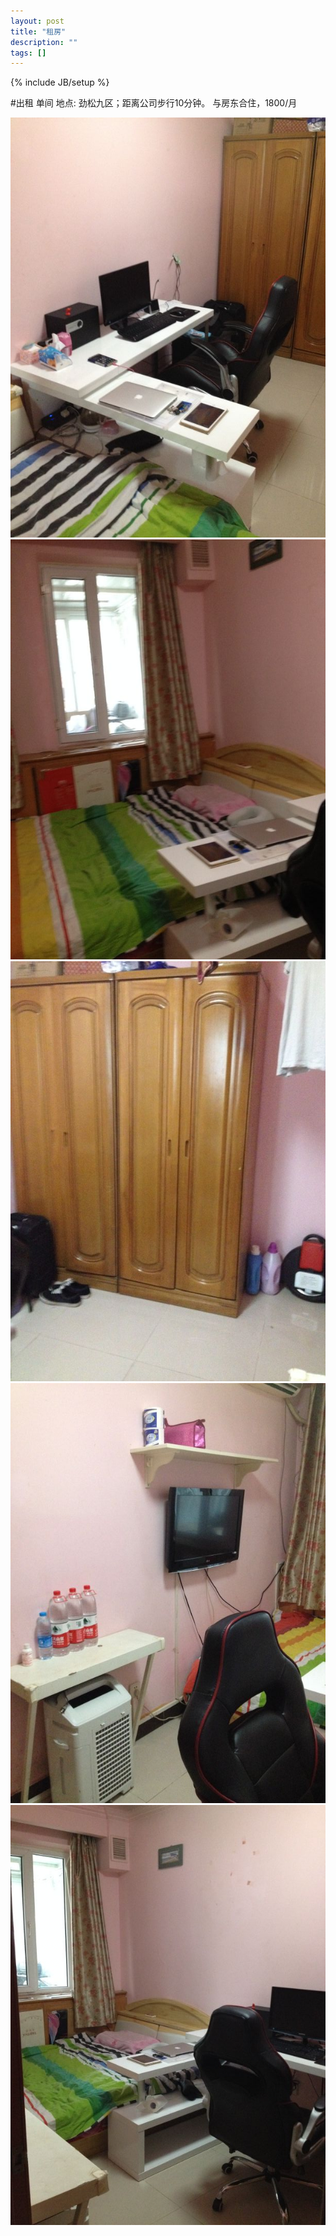 ```yaml
---
layout: post
title: "租房"
description: ""
tags: []
---
```

{% include JB/setup %}

#出租 单间
地点: 劲松九区；距离公司步行10分钟。
与房东合住，1800/月

![AA](.\imgs\A1.png)
![AA](.\imgs\A2.png)
![AA](.\imgs\A3.png)
![AA](.\imgs\A4.png)
![AA](.\imgs\A6.png)

